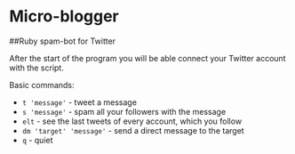 # Micro-blogger
##Ruby spam-bot for Twitter

After the start of the program you will be able connect your Twitter account with the script.

Basic commands:

- ```t 'message'``` - tweet a message
- ```s 'message'``` - spam all your followers with the message
- ```elt``` - see the last tweets of every account, which you follow
- ```dm 'target' 'message'``` - send a direct message to the target
- ```q``` - quiet
